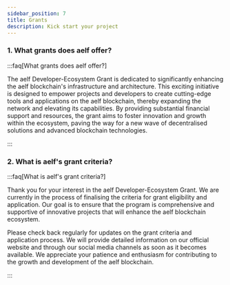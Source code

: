 ```yaml
---
sidebar_position: 7
title: Grants
description: Kick start your project
---
```


<head>
  <html itemscope itemtype="https://schema.org/FAQPage" />
</head>

### 1. What grants does aelf offer?

:::faq[What grants does aelf offer?]

The aelf Developer-Ecosystem Grant is dedicated to significantly enhancing the aelf blockchain's infrastructure and architecture. This exciting initiative is designed to empower projects and developers to create cutting-edge tools and applications on the aelf blockchain, thereby expanding the network and elevating its capabilities. By providing substantial financial support and resources, the grant aims to foster innovation and growth within the ecosystem, paving the way for a new wave of decentralised solutions and advanced blockchain technologies.

:::

### 2. What is aelf's grant criteria?

:::faq[What is aelf's grant criteria?]

Thank you for your interest in the aelf Developer-Ecosystem Grant. We are currently in the process of finalising the criteria for grant eligibility and application. Our goal is to ensure that the program is comprehensive and supportive of innovative projects that will enhance the aelf blockchain ecosystem.

Please check back regularly for updates on the grant criteria and application process. We will provide detailed information on our official website and through our social media channels as soon as it becomes available. We appreciate your patience and enthusiasm for contributing to the growth and development of the aelf blockchain. 

:::